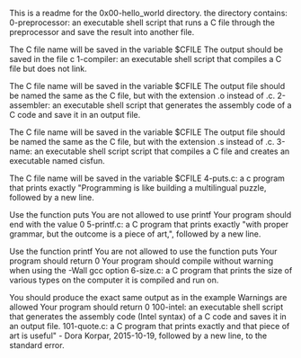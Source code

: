 This is a readme for the 0x00-hello_world directory. the directory contains: 0-preprocessor: an executable shell script that runs a C file through the preprocessor and save the result into another file.

The C file name will be saved in the variable $CFILE
The output should be saved in the file c
1-compiler: an executable shell script that compiles a C file but does not link.

The C file name will be saved in the variable $CFILE
The output file should be named the same as the C file, but with the extension .o instead of .c.
2-assembler: an executable shell script that generates the assembly code of a C code and save it in an output file.

The C file name will be saved in the variable $CFILE
The output file should be named the same as the C file, but with the extension .s instead of .c.
3-name: an executable shell script script that compiles a C file and creates an executable named cisfun.

The C file name will be saved in the variable $CFILE
4-puts.c: a c program that prints exactly "Programming is like building a multilingual puzzle, followed by a new line.

Use the function puts
You are not allowed to use printf
Your program should end with the value 0
5-printf.c: a C program that prints exactly "with proper grammar, but the outcome is a piece of art,", followed by a new line.

Use the function printf
You are not allowed to use the function puts
Your program should return 0
Your program should compile without warning when using the -Wall gcc option
6-size.c: a C program that prints the size of various types on the computer it is compiled and run on.

You should produce the exact same output as in the example
Warnings are allowed
Your program should return 0
100-intel: an executable shell script that generates the assembly code (Intel syntax) of a C code and saves it in an output file. 101-quote.c: a C program that prints exactly and that piece of art is useful" - Dora Korpar, 2015-10-19, followed by a new line, to the standard error.
